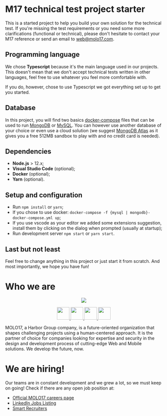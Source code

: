 # M17 technical test project starter

This is a started project to help you build your own solution for the technical test.
If you're missing the test requirements or you need some more clarifications (functional or technical), please don't hesitate to contact your M17 reference or send an email to web@molo17.com.

## Programming language

We chose **Typescript** because it's the main language used in our projects. This doesn't mean that we don't accept technical tests written in other languages, feel free to use whatever you feel more comfortable with.

If you do, however, chose to use Typescript we got everything set up to get you started.

## Database

In this project, you will find two basics [docker-compose](https://docs.docker.com/compose/) files that can be used to run [MongoDB](mongodb-docker-compose.yml) or [MySQL](mysql-docker-compose.yml).
You can however use another database of your choice or even use a cloud solution (we suggest [MongoDB Atlas](https://www.mongodb.com/cloud/atlas) as it gives you a free 512MB sandbox to play with and no credit card is needed).

## Dependencies

- **Node.js** > 12.x;
- **Visual Studio Code** (optional);
- **Docker** (optional);
- **Yarn** (optional).

## Setup and configuration

- Run `npm install` or `yarn`;
- If you chose to use docker:
  `docker-compose -f {mysql | mongodb}-docker-compose.yml up`;
- If you use vscode as your editor we added some extensions suggestion, install
  them by clicking on the dialog when prompted (usually at startup);
- Run development server `npm start` or `yarn start`.

## Last but not least

Feel free to change anything in this project or just start it from scratch.
And most importantly, we hope you have fun!

# Who we are

<p align="center">
  <a target="_blank" href="https://molo17.com">
    <img src="https://media.giphy.com/media/Xzw83jUGXIOpCjfo52/giphy.gif">
  </a>
</p>
<p align="center">
  <a target="_blank" href="https://www.facebook.com/MOLO17Srl/">
    <img width="40" src="https://facebookbrand.com/wp-content/uploads/2019/04/f_logo_RGB-Hex-Blue_512.png?w=512&h=512">
  </a>
  <a target="_blank" href="https://www.instagram.com/molo17_sincetomorrow/">
    <img width="40" src="https://instagram-brand.com/wp-content/uploads/2016/11/Instagram_AppIcon_Aug2017.png">
  </a>
  <a target="_blank" href="https://www.linkedin.com/company/molo17-srl/">
    <img width="40" src="https://cdn4.iconfinder.com/data/icons/social-messaging-ui-color-shapes-2-free/128/social-linkedin-circle-512.png">
  </a>
  <a target="_blank" href="https://twitter.com/MOLO17srl">
    <img width="40" src="https://cdn4.iconfinder.com/data/icons/social-media-icons-the-circle-set/48/twitter_circle-512.png">
  </a>
</p>

MOLO17, a Harbor Group company, is a future-oriented organization that shapes challenging projects using a human-centered approach. It is the partner of choice for companies looking for expertise and security in the design and development process of cutting-edge Web and Mobile solutions. We develop the future, now.

# We are hiring!

Our teams are in constant development and we grew a lot, so we must keep on going! Check if there are any open job position at:

- [Official MOLO17 careers page](https://molo17.com/careers/)
- [LinkedIn Jobs Listing](https://www.linkedin.com/company/molo17-srl/jobs/)
- [Smart Recruiters](https://careers.smartrecruiters.com/MOLO17Srl)
